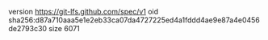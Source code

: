 version https://git-lfs.github.com/spec/v1
oid sha256:d87a710aaa5e1e2eb33ca07da4727225ed4a1fddd4ae9e87a4e0456de2793c30
size 6071
